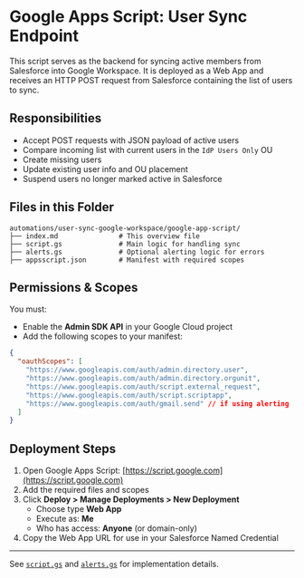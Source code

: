 # Google Apps Script: User Sync Endpoint

This script serves as the backend for syncing active members from Salesforce into Google Workspace. It is deployed as a Web App and receives an HTTP POST request from Salesforce containing the list of users to sync.

## Responsibilities

- Accept POST requests with JSON payload of active users
- Compare incoming list with current users in the `IdP Users Only` OU
- Create missing users
- Update existing user info and OU placement
- Suspend users no longer marked active in Salesforce

## Files in this Folder

```
automations/user-sync-google-workspace/google-app-script/
├── index.md               # This overview file
├── script.gs              # Main logic for handling sync
├── alerts.gs              # Optional alerting logic for errors
├── appsscript.json        # Manifest with required scopes
```

## Permissions & Scopes

You must:
- Enable the **Admin SDK API** in your Google Cloud project
- Add the following scopes to your manifest:

```json
{
  "oauthScopes": [
    "https://www.googleapis.com/auth/admin.directory.user",
    "https://www.googleapis.com/auth/admin.directory.orgunit",
    "https://www.googleapis.com/auth/script.external_request",
    "https://www.googleapis.com/auth/script.scriptapp",
    "https://www.googleapis.com/auth/gmail.send" // if using alerting
  ]
}
```

## Deployment Steps

1. Open Google Apps Script: [https://script.google.com](https://script.google.com)
2. Add the required files and scopes
3. Click **Deploy > Manage Deployments > New Deployment**
   - Choose type **Web App**
   - Execute as: **Me**
   - Who has access: **Anyone** (or domain-only)
4. Copy the Web App URL for use in your Salesforce Named Credential

---

See [`script.gs`](./script.gs) and [`alerts.gs`](./alerts.gs) for implementation details.


